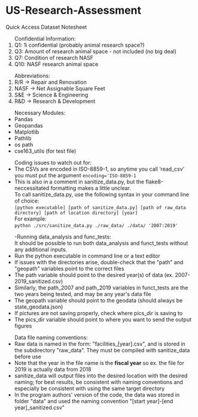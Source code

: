 # US-Research-Assessment
Quick Access Dataset Notesheet
<ol>
Confidential Information:
<li>Q1: 1i confidential (probably animal research space?)</li>
<li>Q3: Amount of research animal space - not included (no big deal)</li>
<li>Q7: Condition of research NASF</li>
<li>Q10: NASF research animal space</li>
</ol>
<ol>
Abbreviations:
<li>R/R -> Repair and Renovation</li>
<li>NASF -> Net Assignable Square Feet</li>
<li>S&E -> Science & Engineering</li>
<li>R&D -> Research & Development</li>
</ol>
<ul>
Necessary Modules:
<li> Pandas</li>
<li> Geopandas</li>
<li> Matplotlib</li>
<li> Pathlib</li>
<li> os path</li>
<li> cse163_utils (for test file)</li>
</ul>
<ul>
Coding issues to watch out for:
<li>The CSVs are encoded in ISO-8859-1, so anytime you call ‘read_csv’ you must put the argument <code>encoding='ISO-8859-1</code></li>
<li>This is also in a comment in sanitize_data.py, but the flake8-neccessitated formatting makes a little unclear.<br />
To call sanitize_data.py, use the following syntax in your command line of choice:<br />
<code>[python executable] [path of sanitize_data.py] [path of raw_data directory] [path of location directory] [year]</code><br />
For example:<br />
<code>python ./src/sanitize_data.py ./raw_data/ ./data/ '2007:2019'</code></li>
</ul>
<ul>
-Running data_analysis and func_tests: <br>
It should be possible to run both data_analysis and funct_tests without any additional inputs.</br></li>
<li>Run the python executable in command line or a text editor
<li>If issues with the directories arise, double-check that the "path" and "geopath" variables point to the correct files</li>
<li>The path variable should point to the desired year(s) of data (ex. 2007-2019_sanitized.csv)</li>
<li>Similarly, the path_2007 and path_2019 variables in funct_tests are the two years being tested, and may be any year's data file</li>
<li>The geopath variable should point to the geodata (should always be state_geodata.json)</li>
<li>If pictures are not saving properly, check where pics_dir is saving to</li>
<li>The pics_dir variable should point to where you want to send the output figures</li>
</ul>
<ul>
Data file naming conventions:
<li>Raw data is named in the form: "facilities_[year].csv", and is stored in the subdirectory "raw_data". They must be compiled with sanitize_data before use</li>
<li>Note that the year in the file name is the <b>fiscal year</b> so ex. the file for 2019 is actually data from 2018</li>
<li>sanitize_data will output files into the desired location with the desired naming; for best results, be consistent with naming conventions and especially be consistent with using the same target directory</li>
<li>In the program authors' version of the code, the data was stored in folder "data" and used the naming convention "[start year]-[end year]_sanitized.csv"</li>
<ul>
